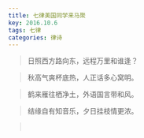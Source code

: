```yaml
---
title: 七律美国同学来马聚
key: 2016.10.6
tags: 七律
categories: 律诗
---
```


<blockquote class="blockquote-center">日照西方路向东，远程万里和谁逢？
</blockquote>
<blockquote class="blockquote-center">秋高气爽杯底热，人正话多心窝明。
</blockquote>
<blockquote class="blockquote-center">鹤来雁往栖净土，外语国言带和风。
</blockquote>
<blockquote class="blockquote-center">结缘自有知音乐，夕日挂枝情更浓。
</blockquote>
<blockquote class="blockquote-center"></br>
</blockquote>
